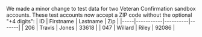 We made a minor change to test data for two Veteran Confirmation sandbox accounts.
These test accounts now accept a ZIP code without the optional "+4 digits":
 | ID  | Firstname | Lastname | Zip |
|-----|-----------|----------|-------|
| 206 | Travis    | Jones    | 33618 |
| 047 | Willard   | Riley    | 92086 |
